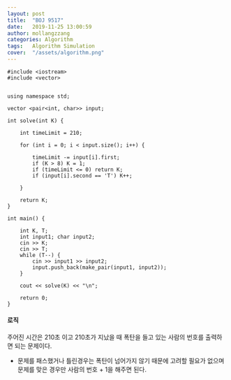 ```yaml
---
layout: post
title:  "BOJ 9517"
date:   2019-11-25 13:00:59
author: mollangzzang
categories: Algorithm
tags:	Algorithm Simulation
cover:  "/assets/algorithm.png"
---
```


```
#include <iostream>
#include <vector>


using namespace std;

vector <pair<int, char>> input;

int solve(int K) {

	int timeLimit = 210;

	for (int i = 0; i < input.size(); i++) {

		timeLimit -= input[i].first;
		if (K > 8) K = 1;
		if (timeLimit <= 0) return K;
		if (input[i].second == 'T') K++;
		
	}

	return K;
}

int main() {

	int K, T;
	int input1; char input2;
	cin >> K;
	cin >> T;
	while (T--) {
		cin >> input1 >> input2;
		input.push_back(make_pair(input1, input2));
	}

	cout << solve(K) << "\n";

	return 0;
}
```

#### 로직

주어진 시간은 210초 이고 210초가 지났을 때 폭탄을 들고 있는 사람의 번호를 출력하면 되는 문제이다.

- 문제를 패스했거나 틀린경우는 폭탄이 넘어가지 않기 때문에 고려할 필요가 없으며 문제를 맞은 경우만 사람의 번호 + 1을 해주면 된다.

